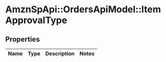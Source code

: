 # AmznSpApi::OrdersApiModel::ItemApprovalType

## Properties
Name | Type | Description | Notes
------------ | ------------- | ------------- | -------------

